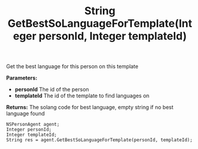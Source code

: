 ﻿---
uid: crmscript_ref_NSPersonAgent_GetBestSoLanguageForTemplate
title: String GetBestSoLanguageForTemplate(Integer personId, Integer templateId)
intellisense: NSPersonAgent.GetBestSoLanguageForTemplate
keywords: NSPersonAgent, GetBestSoLanguageForTemplate
so.topic: reference
---

Get the best language for this person on this template

**Parameters:**
 - **personId** The id of the person
 - **templateId** The id of the template to find languages on

**Returns:** The solang code for best language, empty string if no best language found

```crmscript
NSPersonAgent agent;
Integer personId;
Integer templateId;
String res = agent.GetBestSoLanguageForTemplate(personId, templateId);
```

